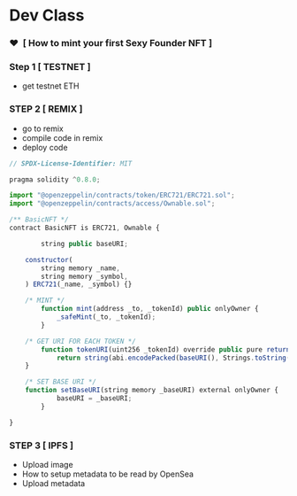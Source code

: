 # Dev Class

### ❤️  [ How to mint your first Sexy Founder NFT ]

### Step 1 [ TESTNET ]

- get testnet ETH

### STEP 2 [ REMIX ]

- go to remix
- compile code in remix
- deploy code

```jsx
// SPDX-License-Identifier: MIT

pragma solidity ^0.8.0;

import "@openzeppelin/contracts/token/ERC721/ERC721.sol";
import "@openzeppelin/contracts/access/Ownable.sol";

/** BasicNFT */
contract BasicNFT is ERC721, Ownable {

		string public baseURI;

    constructor(
        string memory _name,
        string memory _symbol,
    ) ERC721(_name, _symbol) {}

	/* MINT */
    	function mint(address _to, _tokenId) public onlyOwner {
        	_safeMint(_to, _tokenId);
    	}

	/* GET URI FOR EACH TOKEN */
    	function tokenURI(uint256 _tokenId) override public pure returns (string memory) {
        	return string(abi.encodePacked(baseURI(), Strings.toString(_tokenId)));
   	}

	/* SET BASE URI */
	function setBaseURI(string memory _baseURI) external onlyOwner {
        	baseURI = _baseURI;
    	}

}
```

### STEP 3 [ IPFS ]

- Upload image
- How to setup metadata to be read by OpenSea
- Upload metadata
